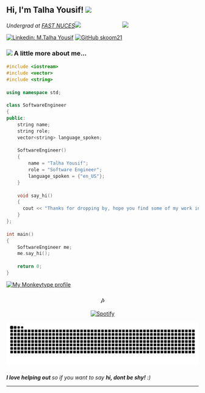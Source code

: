 <h2> Hi, I'm Talha Yousif! <img src="https://media.giphy.com/media/mGcNjsfWAjY5AEZNw6/giphy.gif" width="50"></h2>
<img align='right' src="https://media.giphy.com/media/px2ecwpjYd6fe/giphy.gif" width="200">
<p><em>Undergrad at <a href="http://khi.nu.edu.pk/">FAST NUCES</a><img src="https://media.giphy.com/media/hNDFYn9vBLncN06Wt2/giphy.gif" width="30"></br>
</em></p>

[![Linkedin: M.Talha Yousif](https://img.shields.io/badge/-TalhaYousif-blue?style=flat-square&logo=Linkedin&logoColor=white&link=https://www.linkedin.com/in/muhammad-talha-yousif/)](https://www.linkedin.com/in/muhammad-talha-yousif/)
[![GitHub skoom21](https://img.shields.io/github/followers/skoom21?label=follow&style=social)](https://github.com/skoom21)


### <img src="https://media.giphy.com/media/VgCDAzcKvsR6OM0uWg/giphy.gif" width="50"> A little more about me...  

```cpp
#include <iostream>
#include <vector>
#include <string>

using namespace std;

class SoftwareEngineer
{
public:
    string name;
    string role;
    vector<string> language_spoken;

    SoftwareEngineer()
    {
        name = "Talha Yousif";
        role = "Software Engineer";
        language_spoken = {"en_US"};
    }

    void say_hi()
    {
      cout << "Thanks for dropping by, hope you find some of my work interesting." << endl;
    }
};

int main()
{
    SoftwareEngineer me;
    me.say_hi();

    return 0;
}

```
 <a href="https://monkeytype.com/profile/skoom10">
   <img src="https://raw.githubusercontent.com/skoom21/skoom21/monkeytype-readme/SVG_NAME" alt="My Monkeytype profile" />
 </a>

<div align="center">

### 🎶
[![Spotify](https://novatorem.bgstatic.vercel.app/api/spotify)](https://open.spotify.com/artist/3Rq3YOF9YG9YfCWD4D56RZ)

</div>


<img src="https://raw.githubusercontent.com/skoom21/skoom21/output/snake.svg" alt="Snake animation" >

###
<em><b>I love helping out </b> so if you want to say <b>hi, dont be shy!</b> :)</em>

---
